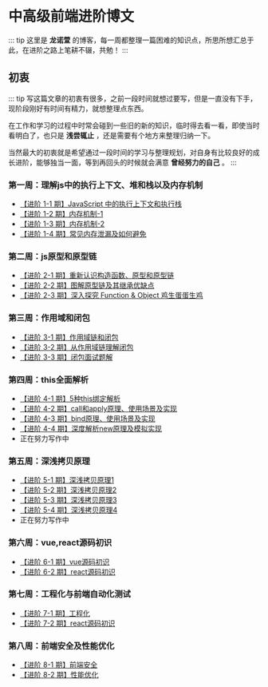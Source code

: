 # 中高级前端进阶博文

::: tip
这里是 **龙诺萱** 的博客，每一周都整理一篇困难的知识点，所思所想汇总于此，在进阶之路上笔耕不辍，共勉！
:::

## 初衷

::: tip
写这篇文章的初衷有很多，之前一段时间就想过要写，但是一直没有下手，现阶段刚好有时间有精力，就想整理点东西。

在工作和学习的过程中时常会碰到一些旧的新的知识，临时得去看一看，即使当时看明白了，也只是 **浅尝辄止** ，还是需要有个地方来整理归纳一下。

当然最大的初衷就是希望通过一段时间的学习与整理规划，对自身有比较良好的成长进阶，能够独当一面，等到再回头的时候就会满意 **曾经努力的自己** 。
:::

### 第一周：理解js中的执行上下文、堆和栈以及内存机制

- [【进阶 1-1 期】JavaScript 中的执行上下文和执行栈](/progress/1/1.html)
- [【进阶 1-2 期】内存机制-1](/progress/1/2.html)
- [【进阶 1-3 期】内存机制-2](/progress/1/3.html)
- [【进阶 1-4 期】常见内存泄漏及如何避免](/progress/1/4.html)

### 第二周：js原型和原型链

- [【进阶 2-1 期】重新认识构造函数、原型和原型链](/progress/2/1.html)
- [【进阶 2-2 期】图解原型链及其继承优缺点](/progress/2/2.html)
- [【进阶 2-3 期】深入探究 Function & Object 鸡生蛋蛋生鸡](/progress/2/3.html)

### 第三周：作用域和闭包

- [【进阶 3-1 期】作用域链和闭包](/progress/3/1.html)
- [【进阶 3-2 期】从作用域链理解闭包](/progress/3/2.html)
- [【进阶 3-3 期】闭包面试题解](/progress/3/3.html)

### 第四周：this全面解析

- [【进阶 4-1 期】5种this绑定解析](/progress/4/1.html)
- [【进阶 4-2 期】call和apply原理、使用场景及实现](/progress/4/2.html)
- [【进阶 4-3 期】bind原理、使用场景及实现](/progress/4/3.html)
- [【进阶 4-4 期】深度解析new原理及模拟实现](/progress/4/4.html)
- 正在努力写作中

### 第五周：深浅拷贝原理

- [【进阶 5-1 期】深浅拷贝原理1](/progress/5/1.html)
- [【进阶 5-2 期】深浅拷贝原理2](/progress/5/2.html)
- [【进阶 5-3 期】深浅拷贝原理3](/progress/5/3.html)
- [【进阶 5-4 期】深浅拷贝原理4](/progress/5/4.html)
- 正在努力写作中

### 第六周：vue,react源码初识

- [【进阶 6-1 期】vue源码初识](/progress/6/1.html)
- [【进阶 6-2 期】react源码初识](/progress/6/2.html)

### 第七周：工程化与前端自动化测试

- [【进阶 7-1 期】工程化](/progress/7/1.html)
- [【进阶 7-2 期】react源码初识](/progress/7/2.html)

### 第八周：前端安全及性能优化

- [【进阶 8-1 期】前端安全](/progress/8/1.html)
- [【进阶 8-2 期】性能优化](/progress/8/2.html)

<sky-dream></sky-dream>

<style>
.theme-default-content:not(.custom){
    margin-right: 250px;
    padding: 2rem 2.5rem;
    max-width:850px;
}
</style>


